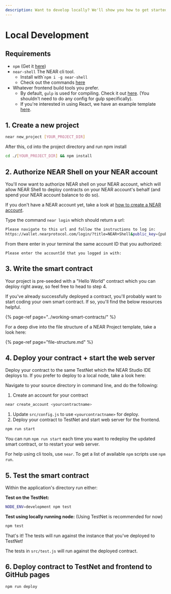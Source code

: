 ```yaml
---
description: Want to develop locally? We'll show you how to get started with near-shell
---
```


# Local Development

## Requirements

* `npm` \(Get it [here](https://www.npmjs.com/get-npm)\)
* `near-shell`  The NEAR cli tool.
  * Install with\``npm i -g near-shell`
  * Check out the commands [here](https://github.com/nearprotocol/near-shell)
* Whatever frontend build tools you prefer. 
  * By default, `gulp` is used for compiling.  Check it out [here](https://gulpjs.com/). \(You shouldn't need to do any config for gulp specifically\).
  * If you're interested in using React, we have an example template [here](https://github.com/nearprotocol/react-template).

## 1. Create a new project

```bash
near new_project [YOUR_PROJECT_DIR]
```

After this, cd into the project directory and run npm install

```bash
cd ./[YOUR_PROJECT_DIR] && npm install
```

## 2. Authorize NEAR Shell on your NEAR account

You'll now want to authorize NEAR shell on your NEAR account, which will allow NEAR Shell to deploy contracts on your NEAR account's behalf \(and spend your NEAR account balance to do so\).  

If you don't have a NEAR account yet, take a look at [how to create a NEAR account](create-a-near-account.md). 

Type the command `near login` which should return a url: 

```bash
Please navigate to this url and follow the instructions to log in: 
https://wallet.nearprotocol.com/login/?title=NEAR+Shell&public_key={publicKey}
```

From there enter in your terminal the same account ID that you authorized: 

`Please enter the accountId that you logged in with:`

## 3. Write the smart contract

Your project is pre-seeded with a "Hello World" contract which you can deploy right away, so feel free to head to step 4. 

If you've already successfully deployed a contract, you'll probably want to start coding your own smart contract. If so, you'll find the below resources helpful.

{% page-ref page="../working-smart-contracts/" %}

For a deep dive into the file structure of a NEAR Project template, take a look here:

{% page-ref page="file-structure.md" %}

## 4. Deploy your contract + start the web server

Deploy your contract to the same TestNet which the NEAR Studio IDE deploys to. If you prefer to deploy to a local node, take a look here:

Navigate to your source directory in command line, and do the following:

1. Create an account for your contract

```bash
near create_account <yourcontractname>
```

1. Update `src/config.js` to use `<yourcontractname>` for deploy.
2. Deploy your contract to TestNet and start web server for the frontend.

```bash
npm run start
```

You can run `npm run start` each time you want to redeploy the updated smart contract, or to restart your web server.

For help using cli tools, use `near`. To get a list of available `npm` scripts use `npm run`.

## 5. Test the smart contract

Within the application's directory run either:

**Test on the TestNet:**

```bash
NODE_ENV=development npm test
```

**Test using locally running node:** \(Using TestNet is recommended for now\)

```bash
npm test
```

That's it! The tests will run against the instance that you've deployed to TestNet!

The tests in `src/test.js` will run against the deployed contract.

## 6. Deploy contract to TestNet and frontend to GitHub pages

```bash
npm run deploy
```

